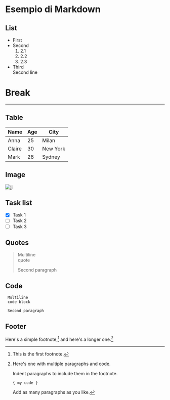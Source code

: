# Esempio di Markdown

## List

- First
- Second
    1. 2.1
    2. 2.2
    3. 2.3
- Third  
  Second line

# Break

---

## Table
| Name    | Age | City       |
|---------|-----|------------|
| Anna    | 25  | Milan      |
| Claire  | 30  | New York   |
| Mark    | 28  | Sydney     |

## Image 

![jj](https://jupyterbook.org/en/stable/_images/C-3PO_droid.png)

## Task list

- [x] Task 1
- [ ] Task 2
- [ ] Task 3

## Quotes

> Multiline  
> quote
>
> Second paragraph

## Code

```
 Multiline
 code block

 Second paragraph
```

## Footer

Here's a simple footnote,[^1] and here's a longer one.[^bignote]

[^1]: This is the first footnote.

[^bignote]: Here's one with multiple paragraphs and code.

    Indent paragraphs to include them in the footnote.

    `{ my code }`

    Add as many paragraphs as you like.

